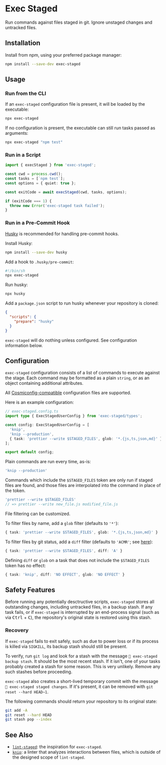 # Exec Staged

Run commands against files staged in git. Ignore unstaged changes and untracked files.

## Installation

Install from npm, using your preferred package manager:

```bash
npm install --save-dev exec-staged
```

## Usage

### Run from the CLI

If an `exec-staged` configuration file is present, it will be loaded by the executable:

```bash
npx exec-staged
```

If no configuration is present, the executable can still run tasks passed as arguments:

```bash
npx exec-staged "npm test"
```

### Run in a Script

```typescript
import { execStaged } from 'exec-staged';

const cwd = process.cwd();
const tasks = [`npm test`];
const options = { quiet: true };

const exitCode = await execStaged(cwd, tasks, options);

if (exitCode === 1) {
  throw new Error('exec-staged task failed');
}
```

### Run in a Pre-Commit Hook

[Husky](https://github.com/typicode/husky) is recommended for handling pre-commit hooks.

Install Husky:

```bash
npm install --save-dev husky
```

Add a hook to `.husky/pre-commit`:

```bash
#!/bin/sh
npx exec-staged
```

Run husky:

```bash
npx husky
```

Add a `package.json` script to run husky whenever your repository is cloned:

```json
{
  "scripts": {
    "prepare": "husky"
  }
}
```

`exec-staged` will do nothing unless configured. See configuration information below.

## Configuration

`exec-staged` configuration consists of a list of commands to execute against the stage. Each command may be formatted as a plain `string`, or as an object containing additional attributes.

All [Cosmiconfig-compatible](https://www.npmjs.com/package/cosmiconfig#searchplaces) configuration files are supported.

Here is an example configuration:

```typescript
// exec-staged.config.ts
import type { ExecStagedUserConfig } from 'exec-staged/types';

const config: ExecStagedUserConfig = [
  'knip',
  'knip --production',
  { task: 'prettier --write $STAGED_FILES', glob: '*.{js,ts,json,md}' },
];

export default config;
```

Plain commands are run every time, as-is:

<!-- prettier-ignore-start -->
```typescript
'knip --production'
```
<!-- prettier-ignore-end -->

Commands which include the `$STAGED_FILES` token are only run if staged files are found, and those files are interpolated into the command in place of the token.

<!-- prettier-ignore-start -->
```typescript
'prettier --write $STAGED_FILES'
// => prettier --write new_file.js modified_file.js
```
<!-- prettier-ignore-end -->

File filtering can be customized.

To filter files by name, add a `glob` filter (defaults to `'*'`):

```typescript
{ task: 'prettier --write $STAGED_FILES', glob: '*.{js,ts,json,md}' }
```

To filter files by git status, add a `diff` filter (defaults to `'ACMR'`; see [here](https://git-scm.com/docs/git-status#_short_format)):

```typescript
{ task: 'prettier --write $STAGED_FILES', diff: 'A' }
```

Defining `diff` or `glob` on a task that does not include the `$STAGED_FILES` token has no effect:

```typescript
{ task: 'knip', diff: 'NO EFFECT', glob: 'NO EFFECT' }
```

## Safety Features

Before running any potentially desctructive scripts, `exec-staged` stores all outstanding changes, including untracked files, in a backup stash. If any task fails, or if `exec-staged` is interrupted by an end-process signal (such as via <kbd>Ctrl</kbd> + <kbd>C</kbd>), the repository's original state is restored using this stash.

### Recovery

If `exec-staged` fails to exit safely, such as due to power loss or if its process is killed via `SIGKILL`, its backup stash should still be present.

To verify, run `git log` and look for a stash with the message `💾 exec-staged backup stash`. It should be the most recent stash. If it isn't, one of your tasks probably created a stash for some reason. This is very unlikely. Remove any such stashes before proceeding.

`exec-staged` also creates a short-lived temporary commit with the message `💾 exec-staged staged changes`. If it's present, it can be removed with `git reset --hard HEAD~1`.

The following commands should return your repository to its original state:

```bash
git add -A
git reset --hard HEAD
git stash pop --index
```

## See Also

- [`lint-staged`](https://github.com/lint-staged/lint-staged): the inspiration for `exec-staged`.
- [`knip`](https://github.com/webpro-nl/knip): a linter that analyzes interactions between files, which is outside of the designed scope of `lint-staged`.
